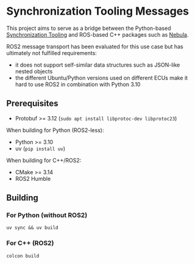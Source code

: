 # Synchronization Tooling Messages

This project aims to serve as a bridge between the Python-based [Synchronization Tooling](https://github.com/tier4/sync_tooling) and ROS-based C++ packages such as [Nebula](https://github.com/tier4/nebula).

ROS2 message transport has been evaluated for this use case but has ultimately not fulfilled requirements:
* it does not support self-similar data structures such as JSON-like nested objects
* the different Ubuntu/Python versions used on different ECUs make it hard to use ROS2 in combination with Python 3.10

## Prerequisites

- Protobuf >= 3.12 (`sudo apt install libprotoc-dev libprotoc23`)

When building for Python (ROS2-less):
- Python >= 3.10
- uv (`pip install uv`)

When building for C++/ROS2:
- CMake >= 3.14
- ROS2 Humble

## Building

### For Python (without ROS2)


```shell
uv sync && uv build
```

### For C++ (ROS2)

```shell
colcon build
```